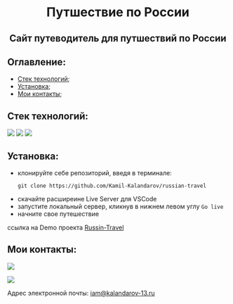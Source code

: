 **<h1 align='center'>Путшествие по России</h1>**
**<h2 align='center'>Сайт путеводитель для путшествий по России</h2>**

## **Оглавление:**
- [Стек технологий](#techologies);
- [Установка](#getting-started); 
- [Мои контакты](#contacts);

## <a name='techologies'>**Стек технологий:**</a>
 <img src="https://img.shields.io/badge/HTML-696969?style=for-the-badge&logo=HTML5&logoColor=#F7DF1E"> 
<img src="https://img.shields.io/badge/CSS3-696969?style=for-the-badge&logo=CSS3&logoColor=blue">
 <img src="https://img.shields.io/badge/github-696969?style=for-the-badge&logo=github&logoColor=#F7DF1E">

## <a name='getting-started'>**Установка:**</a>

- клонируйте себе репозиторий, введя в терминале:
  ``` 
  git clone https://github.com/Kamil-Kalandarov/russian-travel
  ```
- скачайте расширеине Live Server для VSCode
- запустите локальный сервер, кликнув в нижнем левом углу `Go live`
- начните свое путешествие

ссылка на Demo проекта [Russin-Travel](https://kamil-kalandarov.github.io/russian-travel/)

## <a name='contacts'>**Мои контакты:**</a>
[<img src="https://img.shields.io/badge/Telegram-696969?style=for-the-badge&logo=Telegram&logoColor=#F7DF1E">](https://t.me/Kamil_Kalandarov) 

[<img src="https://img.shields.io/badge/VK-696969?style=for-the-badge&logo=VK&logoColor=#F7DF1E">](https://vk.com/default1313)

Адрес электронной почты: iam@kalandarov-13.ru
